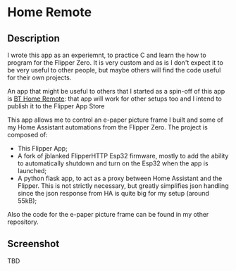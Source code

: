 # Home Remote
## Description
I wrote this app as an experiemnt, to practice C and learn the how to program for the Flipper Zero.
It is very custom and as is I don't expect it to be very useful to other people, but maybe others will find the code useful for their own projects.

An app that might be useful to others that I started as a spin-off of this app is [BT Home Remote](https://github.com/EmmerichFrog/bt_home_remote): that app will work for other setups too and I intend to publish it to the Flipper App Store

This app allows me to control an e-paper picture frame I built and some of my Home Assistant automations from the Flipper Zero.
The project is composed of:
- This Flipper App;
- A fork of jblanked FlipperHTTP Esp32 firmware, mostly to add the ability to automatically shutdown and turn on the Esp32 when the app is launched;
- A python flask app, to act as a proxy between Home Assistant and the Flipper. This is not strictly necessary, but greatly simplifies json handling since the json response from HA is quite big for my setup (around 55kB);

Also the code for the e-paper picture frame can be found in my other repository.

## Screenshot

TBD